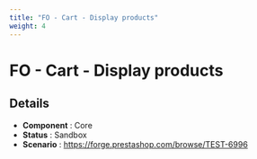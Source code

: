 ```yaml
---
title: "FO - Cart - Display products"
weight: 4
---
```


# FO - Cart - Display products
## Details
* **Component** : Core
* **Status** : Sandbox
* **Scenario** : https://forge.prestashop.com/browse/TEST-6996

